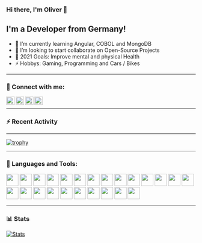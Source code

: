 ### Hi there, I'm Oliver 👋

## I'm a Developer from Germany!

- 🌱 I’m currently learning Angular, COBOL and MongoDB
- 👯 I’m looking to start collaborate on Open-Source Projects
- 🥅 2021 Goals: Improve mental and physical Health
- ⚡ Hobbys: Gaming, Programming and Cars / Bikes

---

### 💬 Connect with me:

[<img align="left" alt="Xing" width="22px" src="https://cdn.jsdelivr.net/npm/simple-icons@v3/icons/xing.svg" />][xing]
[<img align="left" alt="Twitter" width="22px" src="https://cdn.jsdelivr.net/npm/simple-icons@v3/icons/twitter.svg" />][twitter]
[<img align="left" alt="LinkedIn" width="22px" src="https://cdn.jsdelivr.net/npm/simple-icons@v3/icons/linkedin.svg" />][linkedin]
[<img align="left" alt="Instagram" width="22px" src="https://cdn.jsdelivr.net/npm/simple-icons@v3/icons/instagram.svg" />][instagram]

<br/>

---

### :zap: Recent Activity
<!--START_SECTION:activity-->

<!--END_SECTION:activity-->

---

[![trophy](https://github-profile-trophy.vercel.app/?username=ryo-ma)](https://github.com/ryo-ma/github-profile-trophy)

---

### :wrench: Languages and Tools:

[<img height="32" width="32" src="https://cdn.jsdelivr.net/npm/simple-icons@v5/icons/visualstudio.svg" />][profile]
[<img height="32" width="32" src="https://cdn.jsdelivr.net/npm/simple-icons@v5/icons/visualstudiocode.svg" />][profile]
[<img height="32" width="32" src="https://cdn.jsdelivr.net/npm/simple-icons@v5/icons/javascript.svg" />][profile]
[<img height="32" width="32" src="https://cdn.jsdelivr.net/npm/simple-icons@v5/icons/typescript.svg" />][profile]
[<img height="32" width="32" src="https://cdn.jsdelivr.net/npm/simple-icons@v5/icons/angular.svg" />][profile]
[<img height="32" width="32" src="https://cdn.jsdelivr.net/npm/simple-icons@v5/icons/dotnet.svg" />][profile]
[<img height="32" width="32" src="https://cdn.jsdelivr.net/npm/simple-icons@v5/icons/mysql.svg" />][profile]
[<img height="32" width="32" src="https://cdn.jsdelivr.net/npm/simple-icons@v5/icons/microsoftsqlserver.svg" />][profile]
[<img height="32" width="32" src="https://cdn.jsdelivr.net/npm/simple-icons@v5/icons/github.svg" />][profile]
[<img height="32" width="32" src="https://cdn.jsdelivr.net/npm/simple-icons@v5/icons/gitlab.svg" />][profile]
[<img height="32" width="32" src="https://cdn.jsdelivr.net/npm/simple-icons@v5/icons/git.svg" />][profile]
[<img height="32" width="32" src="https://cdn.jsdelivr.net/npm/simple-icons@v5/icons/ubuntu.svg" />][profile]
[<img height="32" width="32" src="https://cdn.jsdelivr.net/npm/simple-icons@v5/icons/microsoft.svg" />][profile]
[<img height="32" width="32" src="https://cdn.jsdelivr.net/npm/simple-icons@v5/icons/microsoftazure.svg" />][profile]
[<img height="32" width="32" src="https://cdn.jsdelivr.net/npm/simple-icons@v5/icons/googlecloud.svg" />][profile]
[<img height="32" width="32" src="https://cdn.jsdelivr.net/npm/simple-icons@v5/icons/googleads.svg" />][profile]
[<img height="32" width="32" src="https://cdn.jsdelivr.net/npm/simple-icons@v5/icons/googleadsense.svg" />][profile]
[<img height="32" width="32" src="https://cdn.jsdelivr.net/npm/simple-icons@v5/icons/googlecloud.svg" />][profile]
[<img height="32" width="32" src="https://cdn.jsdelivr.net/npm/simple-icons@v5/icons/nginx.svg" />][profile]
[<img height="32" width="32" src="https://cdn.jsdelivr.net/npm/simple-icons@v5/icons/apple.svg" />][profile]
[<img height="32" width="32" src="https://cdn.jsdelivr.net/npm/simple-icons@v5/icons/hetzner.svg" />][profile]
[<img height="32" width="32" src="https://cdn.jsdelivr.net/npm/simple-icons@v5/icons/coveralls.svg" />][profile]
[<img height="32" width="32" src="https://cdn.jsdelivr.net/npm/simple-icons@v5/icons/docker.svg" />][profile]
[<img height="32" width="32" src="https://cdn.jsdelivr.net/npm/simple-icons@v5/icons/kubernetes.svg" />][profile]

---

### 📊 Stats

[<img align="center" alt="Stats" src="https://github-readme-stats.vercel.app/api?username=oliverkarger&show_icons=true&count_private=true&include_all_commits=true" />][profile]

[twitter]: https://twitter.com/oliverkarger
[instagram]: https://instagram.com/oliverkarger
[linkedin]: https://www.linkedin.com/in/oliver-karger-7b100a20a/
[xing]: "https://www.xing.com/profile/Oliver_Karger3/cv"
[profile]: "https://github.com/oliverkarger"
